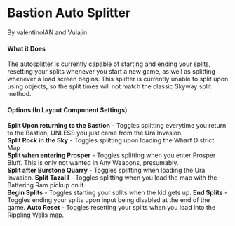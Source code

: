 # Bastion Auto Splitter
By valentinoIAN and Vulajin

#### What it Does

The autosplitter is currently capable of starting and ending your splits, resetting your splits whenever you start a new game, as well as splitting whenever a load screen begins. This splitter is currently unable to split upon using objects, so the split times will not match the classic Skyway split method.

#### Options (In Layout Component Settings)

**Split Upon returning to the Bastion** - Toggles splitting everytime you return to the Bastion, UNLESS you just came from the Ura Invasion.  
**Split Rock in the Sky** - Toggles splitting upon loading the Wharf District Map  
**Split when entering Prosper** - Toggles splitting when you enter Prosper Bluff. This is only not wanted in Any Weapons, presumably.  
**Split after Burstone Quarry** - Toggles splitting when loading the Ura Invasion.
**Split Tazal I** - Toggles splitting when you load the map with the Battering Ram pickup on it.  
**Begin Splits** - Toggles starting your splits when the kid gets up.
**End Splits** - Toggles ending your splits upon input being disabled at the end of the game.
**Auto Reset** - Toggles resetting your splits when you load into the Rippling Walls map.